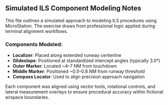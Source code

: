 ## Simulated ILS Component Modeling Notes

This file outlines a simulated approach to modeling ILS procedures using MicroStation. The exercise draws from professional logic applied during terminal alignment workflows.

### Components Modeled:
- **Localizer**: Placed along extended runway centerline
- **Glideslope**: Positioned at standardized intercept angles (typically 3.0°)
- **Outer Marker**: Located ~4–7 NM from touchdown
- **Middle Marker**: Positioned ~0.5–0.8 NM from runway threshold
- **Compass Locator**: Used to align precision approach navigation

Each component was aligned using vector tools, rotational controls, and lateral measurement overlays to ensure procedural accuracy within fictional airspace boundaries.
